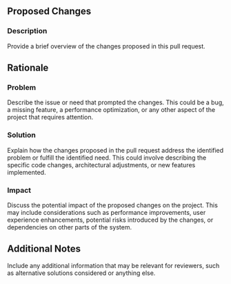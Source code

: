 ## Proposed Changes

### Description
Provide a brief overview of the changes proposed in this pull request.

## Rationale

### Problem
Describe the issue or need that prompted the changes. This could be a bug, a missing feature, a performance optimization, or any other aspect of the project that requires attention.

### Solution
Explain how the changes proposed in the pull request address the identified problem or fulfill the identified need. This could involve describing the specific code changes, architectural adjustments, or new features implemented.

### Impact
Discuss the potential impact of the proposed changes on the project. This may include considerations such as performance improvements, user experience enhancements, potential risks introduced by the changes, or dependencies on other parts of the system.

## Additional Notes
Include any additional information that may be relevant for reviewers, such as alternative solutions considered or anything else.
